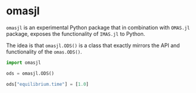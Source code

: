 # omasjl

`omasjl` is an experimental Python package that in combination with `OMAS.jl` package, exposes the functionality of `IMAS.jl` to Python.

The idea is that `omasjl.ODS()` is a class that exactly mirrors the API and functionality of the `omas.ODS()`.

```python
import omasjl

ods = omasjl.ODS()

ods["equilibrium.time"] = [1.0]
```